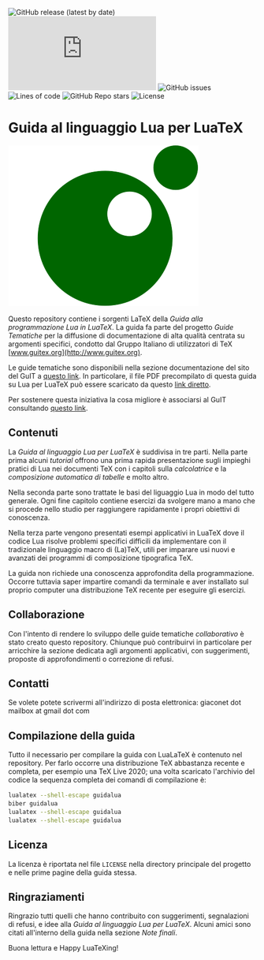 ![GitHub release (latest by date)](https://img.shields.io/github/v/release/GuITeX/guidalua?label=current%20version)
![GitHub Workflow Status (event)](https://img.shields.io/github/workflow/status/GuITeX/guidalua/Compile%20LuaLaTeX%20main%20file%20guidalua.tex?style=plastic)
![GitHub issues](https://img.shields.io/github/issues/GuITeX/guidalua)
![Lines of code](https://img.shields.io/tokei/lines/github/GuITeX/guidalua)
![GitHub Repo stars](https://img.shields.io/github/stars/GuITeX/guidalua?style=social)
![License](https://img.shields.io/badge/licence-LPPL%20%3E%3D1.3-green)

Guida al linguaggio Lua per LuaTeX
==================================

![logo della guida tematica su Lua per LuaTeX](logoguidalua.svg)

Questo repository contiene i sorgenti LaTeX della *Guida alla programmazione Lua
in LuaTeX*. La guida fa parte del progetto *Guide Tematiche* per la diffusione
di documentazione di alta qualità centrata su argomenti specifici, condotto dal
Gruppo Italiano di utilizzatori di TeX [www.guitex.org](http://www.guitex.org).

Le guide tematiche sono disponibili nella sezione documentazione del sito del
GuIT a [questo link](https://www.guitex.org/home/it/documentazione). In
particolare, il file PDF precompilato di questa guida su Lua per LuaTeX può
essere scaricato da questo
[link diretto](http://www.guitex.org/home/images/doc/GuideGuIT/guidalua.pdf).

Per sostenere questa iniziativa la cosa migliore è associarsi al GuIT
consultando [questo
link](https://guitex.org/home/it/diventa-socio/associarsi-a-guit).

Contenuti
---------

La *Guida al linguaggio Lua per LuaTeX* è suddivisa in tre parti. Nella parte
prima alcuni *tutorial* offrono una prima rapida presentazione sugli impieghi
pratici di Lua nei documenti TeX con i capitoli sulla *calcolatrice* e la
*composizione automatica di tabelle* e molto altro.

Nella seconda parte sono trattate le basi del liguaggio Lua in modo del tutto
generale. Ogni fine capitolo contiene esercizi da svolgere mano a mano che si
procede nello studio per raggiungere rapidamente i propri obiettivi di
conoscenza.

Nella terza parte vengono presentati esempi applicativi in LuaTeX dove il codice
Lua risolve problemi specifici difficili da implementare con il tradizionale
linguaggio macro di (La)TeX, utili per imparare usi nuovi e avanzati dei
programmi di composizione tipografica TeX.

La guida non richiede una conoscenza approfondita della programmazione. Occorre
tuttavia saper impartire comandi da terminale e aver installato sul proprio
computer una distribuzione TeX recente per eseguire gli esercizi.

Collaborazione
--------------

Con l'intento di rendere lo sviluppo delle guide tematiche *collaborativo* è
stato creato questo repository. Chiunque può contribuirvi in particolare per
arricchire la sezione dedicata agli argomenti applicativi, con suggerimenti,
proposte di approfondimenti o correzione di refusi.

Contatti
--------

Se volete potete scrivermi all'indirizzo di posta elettronica:
giaconet dot mailbox at gmail dot com

Compilazione della guida
------------------------

Tutto il necessario per compilare la guida con LuaLaTeX è contenuto nel
repository. Per farlo occorre una distribuzione TeX abbastanza recente e
completa, per esempio una TeX Live 2020; una volta scaricato l'archivio del
codice la sequenza completa dei comandi di compilazione è:

```bash
lualatex --shell-escape guidalua
biber guidalua
lualatex --shell-escape guidalua
lualatex --shell-escape guidalua
```

Licenza
-------

La licenza è riportata nel file `LICENSE` nella directory principale del
progetto e nelle prime pagine della guida stessa.

Ringraziamenti
--------------

Ringrazio tutti quelli che hanno contribuito con suggerimenti, segnalazioni di
refusi, e idee alla *Guida al linguaggio Lua per LuaTeX*. Alcuni amici sono
citati all'interno della guida nella sezione *Note finali*.

Buona lettura e Happy LuaTeXing!
